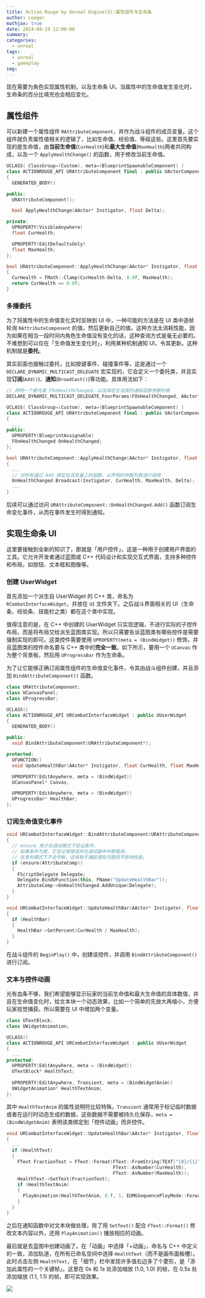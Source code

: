 ```yaml
---
title: Action Rouge by Unreal Engine(5):属性组件与生命条
author: Leager
mathjax: true
date: 2024-08-19 12:00:00
summary:
categories:
  - unreal
tags:
  - unreal
  - gameplay
img:
---
```


现在需要为角色实现属性机制，以及生命条 UI，当属性中的生命值发生变化时，生命条的百分比填充也会相应变化。

<!-- more -->

## 属性组件

可以新建一个属性组件 `RAttributeComponent`，并作为战斗组件的成员变量。这个组件就负责属性值相关的逻辑了，比如生命值、经验值、等级这些。这里首先要实现的是生命值，由**当前生命值**(`CurHealth`)和**最大生命值**(`MaxHealth`)两者共同构成，以及一个 `ApplyHealthChange()` 的函数，用于修改当前生命值。

```cpp Components/RAttributeComponent.h
UCLASS( ClassGroup=(Custom), meta=(BlueprintSpawnableComponent) )
class ACTIONROUGE_API URAttributeComponent final : public UActorComponent
{
  GENERATED_BODY()

public:
  URAttributeComponent();

  bool ApplyHealthChange(AActor* Instigator, float Delta);

private:
  UPROPERTY(VisibleAnywhere)
  float CurHealth;

  UPROPERTY(EditDefaultsOnly)
  float MaxHealth;
};
```

```cpp Components/RAttributeComponent..cpp
bool URAttributeComponent::ApplyHealthChange(AActor* Instigator, float Delta)
{
  CurHealth = FMath::Clamp(CurHealth-Delta, 0.0f, MaxHealth);
  return CurHealth == 0.0f;
}
```

### 多播委托

为了将属性中的生命值变化实时反映到 UI 中，一种可能的方法是在 UI 类中逐帧轮询 `RAttributeComponent` 的值，然后更新自己的值。这种方法太消耗性能，因为如果在相当一段时间内角色生命值没有变化的话，这种查询方式是毫无必要的。不难想到可以仅在「生命值发生变化时」，利用某种机制通知 UI，令其更新。这种机制就是**委托**。

其实前面也接触过委托，比如按键事件、碰撞事件等，这是通过一个 `DECLARE_DYNAMIC_MULTICAST_DELEGATE` 宏实现的，它会定义一个委托类，并且实现**订阅**(`Add()`)、**通知**(`BroadCast()`)等功能。具体用法如下：

```cpp Components/RAttributeComponent.h
// 声明一个委托类 FOnHealthChanged，以及绑定在该类的通知函数参数列表
DECLARE_DYNAMIC_MULTICAST_DELEGATE_FourParams(FOnHealthChanged, AActor*, Instigator, float, CurHealth, float, MaxHealth, float, Delta);

UCLASS( ClassGroup=(Custom), meta=(BlueprintSpawnableComponent) )
class ACTIONROUGE_API URAttributeComponent final : public UActorComponent
{
  ...
public:
  UPROPERTY(BlueprintAssignable)
  FOnHealthChanged OnHealthChanged;
};
```

```cpp Components/RAttributeComponent.cpp
bool URAttributeComponent::ApplyHealthChange(AActor* Instigator, float Delta)
{
  ...
  // 对所有通过 Add 绑定在该变量上的函数，以声明的参数列表进行调用
  OnHealthChanged.Broadcast(Instigator, CurHealth, MaxHealth, Delta);
  ...
}
```

后续可以通过访问 `URAttributeComponent::OnHealthChanged.Add()` 函数订阅生命变化事件，从而在事件发生时得到通知。

## 实现生命条 UI

这里要接触到全新的知识了，那就是「用户控件」，这是一种用于创建用户界面的工具。它允许开发者通过蓝图或 C++ 代码设计和实现交互式界面，支持多种控件和布局，如按钮、文本框和图像等。

### 创建 UserWidget

首先添加一个派生自 UserWidget 的 C++ 类，命名为 `RCombatInterfaceWidget`，并放在 `UI` 文件夹下。之后战斗界面相关的 UI（生命条、经验条、技能栏之类）都在这个类中实现。

值得注意的是，在 C++ 中创建的 UserWidget 只实现逻辑，不进行实际的子控件布局，而是将布局交给派生蓝图类实现。所以只需要告诉蓝图类有哪些控件是需要强制实现的即可。这类控件需要使用 `UPROPERTY(meta = (BindWidget))` 修饰，并且蓝图类的控件命名要与 C++ 类中的**完全一致**。如下所示，要用一个 `UCanvas` 作为整个背景板，然后用 `UProgressBar` 作为生命条。

为了让它能够正确订阅属性组件的生命值变化事件，令其由战斗组件创建，并且添加 `BindAttributeComponent()` 函数。

```cpp UI/RCombatInterfaceWidget.h
class URAttributeComponent;
class UCanvasPanel;
class UProgressBar;

UCLASS()
class ACTIONROUGE_API URCombatInterfaceWidget : public UUserWidget
{
  GENERATED_BODY()

public:
  void BindAttributeComponent(URAttributeComponent*);

protected:
  UFUNCTION()
  void UpdateHealthBar(AActor* Instigator, float CurHealth, float MaxHealth, float Delta);

  UPROPERTY(EditAnywhere, meta = (BindWidget))
  UCanvasPanel* Canvas;

  UPROPERTY(EditAnywhere, meta = (BindWidget))
  UProgressBar* HealthBar;
};
```

### 订阅生命值变化事件

```cpp UI/RCombatInterfaceWidget.cpp
void URCombatInterfaceWidget::BindAttributeComponent(URAttributeComponent* AttributeComp)
{
  // ensure 用于在调试模式下验证条件。
  // 如果条件为假，它会记录错误并在调试器中中断程序。
  // 在发布模式下不会中断。这有助于捕捉潜在问题而不影响性能。
  if (ensure(AttributeComp))
  {
    FScriptDelegate Delegate;
    Delegate.BindUFunction(this, FName("UpdateHealthBar"));
    AttributeComp->OnHealthChanged.AddUnique(Delegate);
  }
}

void URCombatInterfaceWidget::UpdateHealthBar(AActor* Instigator, float CurHealth, float MaxHealth, float Delta)
{
  if (HealthBar)
  {
    HealthBar->SetPercent(CurHealth / MaxHealth);
  }
}
```

在战斗组件的 `BeginPlay()` 中，创建该控件，并调用 `BindAttributeComponent()` 进行订阅。

### 文本与控件动画

光有血条不够，我们希望能够显示玩家的当前生命值和最大生命值的具体数值，并且在生命值变化时，给文本块一个动态效果，比如一个简单的先放大再缩小，方便玩家视觉捕获。所以需要在 UI 中增加两个变量。

```cpp UI/RCombatInterfaceWidget.h
class UTextBlock;
class UWidgetAnimation;

UCLASS()
class ACTIONROUGE_API URCombatInterfaceWidget : public UUserWidget
{
  ...
protected:
  UPROPERTY(EditAnywhere, meta = (BindWidget))
  UTextBlock* HealthText;
  
  UPROPERTY(EditAnywhere, Transient, meta = (BindWidgetAnim))
  UWidgetAnimation* HealthTextAnim;
};
```

其中 `HealthTextAnim` 的属性说明符比较特殊。`Transient` 通常用于标记临时数据或者在运行时动态生成的数据，这些数据不需要被持久化保存，`meta = (BindWidgetAnim)` 表明该类绑定到「控件动画」而非控件。

```cpp UI/RCombatInterfaceWidget.cpp
void URCombatInterfaceWidget::UpdateHealthBar(AActor* Instigator, float CurHealth, float MaxHealth, float Delta)
{
  ...
  if (HealthText)
  {
    FText FractionText = FText::Format(FText::FromString(TEXT("{0}/{1}")),
                                       FText::AsNumber(CurHealth),
                                       FText::AsNumber(MaxHealth));
    HealthText->SetText(FractionText);
    if (HealthTextAnim)
    {
      PlayAnimation(HealthTextAnim, 0.f, 1, EUMGSequencePlayMode::Forward);
    }
  }
}
```

之后在通知函数中对文本块做处理，除了用 `SetText()` 配合 `FText::Format()` 修改文本内容以外，还用 `PlayAnimation()` 播放相应的动画。

最后就是去蓝图中创建动画了。在「动画」中选择「+动画」，命名与 C++ 中定义的一致，添加轨道，在所有已命名空间中选择 `HealthText`（而不是画布面板槽）。此时点击左侧 `HealthText`，在「细节」栏中发现许多值右边多了个菱形，是「添加此属性的一个关键帧」。这里在 0s 和 1s 处添加缩放 (1.0, 1.0) 的帧，在 0.5s 处添加缩放 (1.1, 1.1) 的帧，即可实现效果。

<img src="healthanim.png">